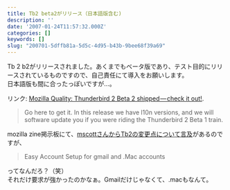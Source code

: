 ```yaml
---
title: Tb2 beta2がリリース（日本語版含む)
description: ''
date: '2007-01-24T11:57:32.000Z'
categories: []
keywords: []
slug: "200701-5dffb81a-5d5c-4d95-b43b-9bee68f39a69"
---
```

Tb 2 b2がリリースされました。あくまでもベータ版であり、テスト目的にリリースされているものですので、自己責任にて導入をお願いします。  
日本語版も間に合ったっぽいですが…。

リンク: [Mozilla Quality: Thunderbird 2 Beta 2 shipped — check it out!](http://weblogs.mozillazine.org/qa/archives/2007/01/thunderbird_2_beta_2_shipped_c.html "Mozilla Quality: Thunderbird 2 Beta 2 shipped - check it out!").

> Go here to get it. In this release we have l10n versions, and we will software update you if you were riding the Thunderbird 2 Beta 1 train.

mozilla zine掲示板にて、[mscottさんからTb2の変更点について言及](http://forums.mozillazine.org/viewtopic.php?p=2713598#2713598)があるのですが、

> Easy Account Setup for gmail and .Mac accounts

ってなんだろ？（笑）  
それだけ要求が強かったのかなぁ。Gmailだけじゃなくて、.macもなんて。